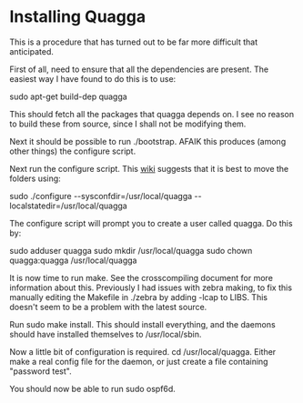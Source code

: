 Installing Quagga
=================

This is a procedure that has  turned out to be far more difficult that anticipated. 

First of all, need to ensure that all the dependencies are present. The easiest
way I have found to do this is to use:

sudo apt-get build-dep quagga

This should fetch all the packages that quagga depends on. I see no reason to
build these from source, since I shall not be modifying them. 

Next it should be possible to run ./bootstrap. AFAIK this produces (among other
things) the configure script. 

Next run the configure script. This [wiki][wiki] suggests that it is best to
move the folders using:

sudo ./configure --sysconfdir=/usr/local/quagga --localstatedir=/usr/local/quagga

The configure script will prompt you to create a user called quagga. Do this by:

sudo adduser quagga
sudo mkdir /usr/local/quagga
sudo chown quagga:quagga /usr/local/quagga

It is now time to run make. See the crosscompiling document for more
information about this. Previously I had issues with zebra making, to fix this
manually editing the Makefile in ./zebra by adding -lcap to LIBS. This doesn't
seem to be a problem with the latest source.

Run sudo make install. This should install everything, and the daemons
should have installed themselves to /usr/local/sbin. 

Now a little bit of configuration is required. cd /usr/local/quagga. 
Either make a real config file for the daemon, or just create a file containing "password test".


You should now be able to run sudo ospf6d.


[wiki]: http://wiki.nil.com/Installing_and_running_Quagga

